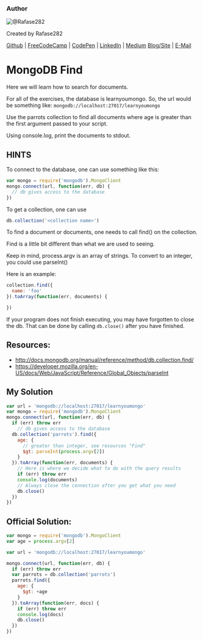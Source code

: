 ### Author

![@Rafase282](https://avatars0.githubusercontent.com/Rafase282?&s=128)

Created by Rafase282

[Github](https://github.com/Rafase282) | [FreeCodeCamp](http://www.freecodecamp.com/rafase282) | [CodePen](http://codepen.io/Rafase282/) | [LinkedIn](https://www.linkedin.com/in/rafase282) | [Medium](https://medium.com/@Rafase282) [Blog/Site](https://rafase282.wordpress.com/) | [E-Mail](mailto:rafase282@gmail.com)

# MongoDB Find

Here we will learn how to search for documents.

For all of the exercises, the database is learnyoumongo. So, the url would be something like: `mongodb://localhost:27017/learnyoumongo`

Use the parrots collection to find all documents where age is greater than the first argument passed to your script.

Using console.log, print the documents to stdout.

## HINTS

To connect to the database, one can use something like this:

```javascript
var mongo = require('mongodb').MongoClient
mongo.connect(url, function(err, db) {
  // db gives access to the database
})
```

To get a collection, one can use

```javascript
db.collection('<collection name>')
```

To find a document or documents, one needs to call find() on the collection.

Find is a little bit different than what we are used to seeing.

Keep in mind, process.argv is an array of strings. To convert to an integer, you could use parseInt()

Here is an example:

```javascript
collection.find({
  name: 'foo'
}).toArray(function(err, documents) {

})
```

If your program does not finish executing, you may have forgotten to close the db. That can be done by calling `db.close()` after you have finished.

## Resources:

- <http://docs.mongodb.org/manual/reference/method/db.collection.find/>
- <https://developer.mozilla.org/en-US/docs/Web/JavaScript/Reference/Global_Objects/parseInt>

## My Solution

```javascript
var url = 'mongodb://localhost:27017/learnyoumongo'
var mongo = require('mongodb').MongoClient
mongo.connect(url, function(err, db) {
  if (err) throw err
    // db gives access to the database
  db.collection('parrots').find({
    age: {
      // greater than integer, see resources "Find"
      $gt: parseInt(process.argv[2])
    }
  }).toArray(function(err, documents) {
    // Here is where we decide what to do with the query results
    if (err) throw err
    console.log(documents)
    // Always close the connection after you get what you need
    db.close()
  })
})
```

## Official Solution:

```javascript
var mongo = require('mongodb').MongoClient
var age = process.argv[2]

var url = 'mongodb://localhost:27017/learnyoumongo'

mongo.connect(url, function(err, db) {
  if (err) throw err
  var parrots = db.collection('parrots')
  parrots.find({
    age: {
      $gt: +age
    }
  }).toArray(function(err, docs) {
    if (err) throw err
    console.log(docs)
    db.close()
  })
})
```
